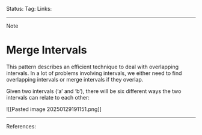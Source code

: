 Status: 
Tag:
Links:

---
> [!note] 
>  # Merge Intervals

This pattern describes an efficient technique to deal with overlapping intervals. In a lot of problems involving intervals, we either need to find overlapping intervals or merge intervals if they overlap.

Given two intervals (‘a’ and ‘b’), there will be six different ways the two intervals can relate to each other:

![[Pasted image 20250129191151.png]]


---
References: